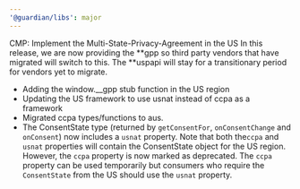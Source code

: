 ```yaml
---
'@guardian/libs': major
---
```


CMP: Implement the Multi-State-Privacy-Agreement in the US
In this release, we are now providing the **gpp so third party vendors that have migrated will switch to this. The **uspapi will stay for a transitionary period for vendors yet to migrate.

- Adding the window.\_\_gpp stub function in the US region
- Updating the US framework to use usnat instead of ccpa as a framework
- Migrated ccpa types/functions to aus.
- The ConsentState type (returned by `getConsentFor`, `onConsentChange` and `onConsent`) now includes a `usnat` property. Note that both the`ccpa` and `usnat` properties will contain the ConsentState object for the US region. However, the `ccpa` property is now marked as deprecated. The `ccpa` property can be used temporarily but consumers who require the `ConsentState` from the US should use the `usnat` property.
